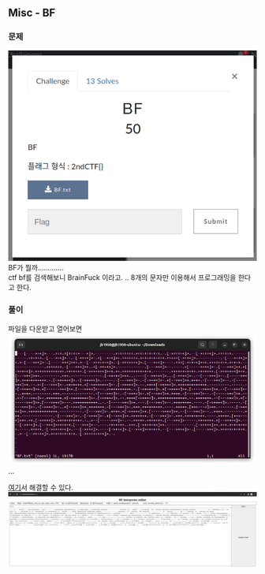 ## Misc - BF

### 문제
![Misc - BF](/img/bf-0.png)  
BF가 뭘까.............  
ctf bf를 검색해보니 BrainFuck 이라고. .. 8개의 문자만 이용해서 프로그래밍을 한다고 한다.

### 풀이
파일을 다운받고 열어보면  
![BF.txt](/img/bf-1.png)  
...

[여기](//kcal2845.github.io/bf_js/)서 해결할 수 있다.  
![kcal2845.github.io/bf_js/](/img/bf-2.png)
